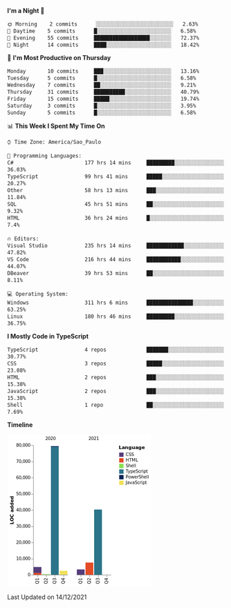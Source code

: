 <!--START_SECTION:waka-->
**I'm a Night 🦉** 

```text
🌞 Morning    2 commits      ░░░░░░░░░░░░░░░░░░░░░░░░░   2.63% 
🌆 Daytime    5 commits      █░░░░░░░░░░░░░░░░░░░░░░░░   6.58% 
🌃 Evening    55 commits     ██████████████████░░░░░░░   72.37% 
🌙 Night      14 commits     ████░░░░░░░░░░░░░░░░░░░░░   18.42%

```
📅 **I'm Most Productive on Thursday** 

```text
Monday       10 commits     ███░░░░░░░░░░░░░░░░░░░░░░   13.16% 
Tuesday      5 commits      █░░░░░░░░░░░░░░░░░░░░░░░░   6.58% 
Wednesday    7 commits      ██░░░░░░░░░░░░░░░░░░░░░░░   9.21% 
Thursday     31 commits     ██████████░░░░░░░░░░░░░░░   40.79% 
Friday       15 commits     █████░░░░░░░░░░░░░░░░░░░░   19.74% 
Saturday     3 commits      █░░░░░░░░░░░░░░░░░░░░░░░░   3.95% 
Sunday       5 commits      █░░░░░░░░░░░░░░░░░░░░░░░░   6.58%

```


📊 **This Week I Spent My Time On** 

```text
⌚︎ Time Zone: America/Sao_Paulo

💬 Programming Languages: 
C#                       177 hrs 14 mins     █████████░░░░░░░░░░░░░░░░   36.03% 
TypeScript               99 hrs 41 mins      █████░░░░░░░░░░░░░░░░░░░░   20.27% 
Other                    58 hrs 13 mins      ███░░░░░░░░░░░░░░░░░░░░░░   11.84% 
SQL                      45 hrs 51 mins      ██░░░░░░░░░░░░░░░░░░░░░░░   9.32% 
HTML                     36 hrs 24 mins      █░░░░░░░░░░░░░░░░░░░░░░░░   7.4%

🔥 Editors: 
Visual Studio            235 hrs 14 mins     ████████████░░░░░░░░░░░░░   47.82% 
VS Code                  216 hrs 44 mins     ███████████░░░░░░░░░░░░░░   44.07% 
DBeaver                  39 hrs 53 mins      ██░░░░░░░░░░░░░░░░░░░░░░░   8.11%

💻 Operating System: 
Windows                  311 hrs 6 mins      ███████████████░░░░░░░░░░   63.25% 
Linux                    180 hrs 46 mins     █████████░░░░░░░░░░░░░░░░   36.75%

```

**I Mostly Code in TypeScript** 

```text
TypeScript               4 repos             ███████░░░░░░░░░░░░░░░░░░   30.77% 
CSS                      3 repos             █████░░░░░░░░░░░░░░░░░░░░   23.08% 
HTML                     2 repos             ███░░░░░░░░░░░░░░░░░░░░░░   15.38% 
JavaScript               2 repos             ███░░░░░░░░░░░░░░░░░░░░░░   15.38% 
Shell                    1 repo              ██░░░░░░░░░░░░░░░░░░░░░░░   7.69%

```


**Timeline**

![Chart not found](https://raw.githubusercontent.com/jonhoffmam/jonhoffmam/master/charts/bar_graph.png) 


 Last Updated on 14/12/2021
<!--END_SECTION:waka-->
